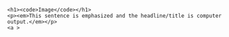 <!DOCTYPE html>
<html lang="en">
  <head>
    <script src="https://cdnjs.cloudflare.com/ajax/libs/p5.js/0.10.2/p5.js"></script>
    <script src="https://cdnjs.cloudflare.com/ajax/libs/p5.js/0.10.2/addons/p5.sound.min.js"></script>
    <link rel="stylesheet" type="text/css" href="style.css">
    <meta charset="utf-8" />

    <h1><code>Image</code></h1>
    <p><em>This sentence is emphasized and the headline/title is computer output.</em></p>
    <a >
  <body>
    <script src="sketch.js"></script>
  </body>
</html>

